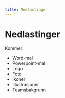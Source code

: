 ```yaml
---
title: Nedlastinger
---
```


# Nedlastinger

Kommer:
- Word-mal
- Powerpoint-mal
- Logo
- Foto
- Ikoner
- Illustrasjoner
- Teamsbakgrunn